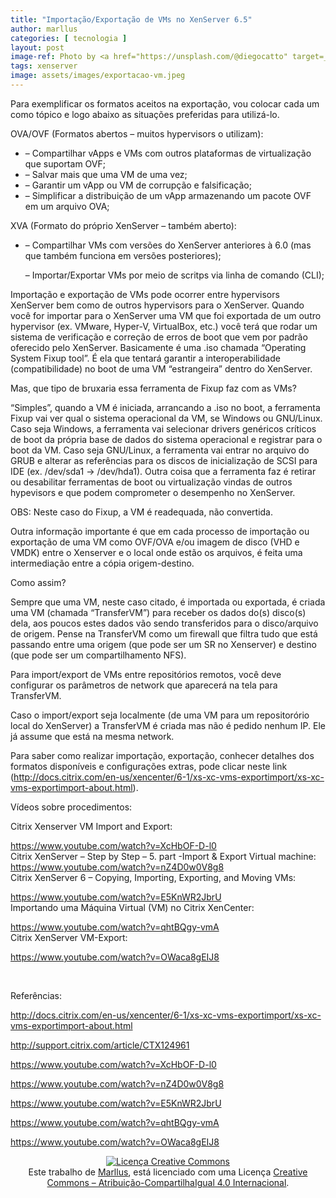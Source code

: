 ```yaml
---
title: "Importação/Exportação de VMs no XenServer 6.5"
author: marllus
categories: [ tecnologia ]
layout: post
image-ref: Photo by <a href="https://unsplash.com/@diegocatto" target=_blank>Diego Catto</a>
tags: xenserver
image: assets/images/exportacao-vm.jpeg
---
```


Para exemplificar os formatos aceitos na exportação, vou colocar cada um como tópico e logo abaixo as situações preferidas para utilizá-lo.

OVA/OVF (Formatos abertos &#8211; muitos hypervisors o utilizam):

* &#8211; Compartilhar vApps e VMs com outros plataformas de virtualização que suportam OVF;
* &#8211; Salvar mais que uma VM de uma vez;
* &#8211; Garantir um vApp ou VM de corrupção e falsificação;
* &#8211; Simplificar a distribuição de um vApp armazenando um pacote OVF em um arquivo OVA;

XVA (Formato do próprio XenServer &#8211; também aberto):

* &#8211; Compartilhar VMs com versões do XenServer anteriores à 6.0 (mas que também funciona em versões posteriores);
  
  &#8211; Importar/Exportar VMs por meio de scritps via linha de comando (CLI);

Importação e exportação de VMs pode ocorrer entre hypervisors XenServer bem como de outros hypervisors para o XenServer. Quando você for importar para o XenServer uma VM que foi exportada de um outro hypervisor (ex. VMware, Hyper-V, VirtualBox, etc.) você terá que rodar um sistema de verificação e correção de erros de boot que vem por padrão oferecido pelo XenServer. Basicamente é uma .iso chamada &#8220;Operating System Fixup tool&#8221;. É ela que tentará garantir a interoperabilidade (compatibilidade) no boot de uma VM &#8220;estrangeira&#8221; dentro do XenServer.

Mas, que tipo de bruxaria essa ferramenta de Fixup faz com as VMs?

&#8220;Simples&#8221;, quando a VM é iniciada, arrancando a .iso no boot, a ferramenta Fixup vai ver qual o sistema operacional da VM, se Windows ou GNU/Linux. Caso seja Windows, a ferramenta vai selecionar drivers genéricos críticos de boot da própria base de dados do sistema operacional e registrar para o boot da VM. Caso seja GNU/Linux, a ferramenta vai entrar no arquivo do GRUB e alterar as referências para os discos de inicialização de SCSI para IDE (ex. /dev/sda1 -> /dev/hda1). Outra coisa que a ferramenta faz é retirar ou desabilitar ferramentas de boot ou virtualização vindas de outros hypevisors e que podem comprometer o desempenho no XenServer.

OBS: Neste caso do Fixup, a VM é readequada, não convertida.

Outra informação importante é que em cada processo de importação ou exportação de uma VM como OVF/OVA e/ou imagem de disco (VHD e VMDK) entre o Xenserver e o local onde estão os arquivos, é feita uma intermediação entre a cópia origem-destino.

Como assim?

Sempre que uma VM, neste caso citado, é importada ou exportada, é criada uma VM (chamada &#8220;TransferVM&#8221;) para receber os dados do(s) disco(s) dela, aos poucos estes dados vão sendo transferidos para o disco/arquivo de origem. Pense na TransferVM como um firewall que filtra tudo que está passando entre uma origem (que pode ser um SR no Xenserver) e destino (que pode ser um compartilhamento NFS).

Para import/export de VMs entre repositórios remotos, você deve configurar os parâmetros de network que aparecerá na tela para TransferVM.

Caso o import/export seja localmente (de uma VM para um repositorório local do XenServer) a TransferVM é criada mas não é pedido nenhum IP. Ele já assume que está na mesma network.

Para saber como realizar importação, exportação, conhecer detalhes dos formatos disponíveis e configurações extras, pode clicar neste link (<a href="http://docs.citrix.com/en-us/xencenter/6-1/xs-xc-vms-exportimport/xs-xc-vms-exportimport-about.html" target="_blank">http://docs.citrix.com/en-us/xencenter/6-1/xs-xc-vms-exportimport/xs-xc-vms-exportimport-about.html</a>).

Vídeos sobre procedimentos:

Citrix Xenserver VM Import and Export:

<a href="https://www.youtube.com/watch?v=XcHbOF-D-l0" target="_blank">https://www.youtube.com/watch?v=XcHbOF-D-l0<br /> </a>Citrix XenServer &#8211; Step by Step &#8211; 5. part -Import & Export Virtual machine: <a href="https://www.youtube.com/watch?v=nZ4D0w0V8g8" target="_blank">https://www.youtube.com/watch?v=nZ4D0w0V8g8<br /> </a>Citrix XenServer 6 &#8211; Copying, Importing, Exporting, and Moving VMs:

<a href="https://www.youtube.com/watch?v=E5KnWR2JbrU" target="_blank">https://www.youtube.com/watch?v=E5KnWR2JbrU<br /> </a>Importando uma Máquina Virtual (VM) no Citrix XenCenter:

<a href="https://www.youtube.com/watch?v=qhtBQgy-vmA" target="_blank">https://www.youtube.com/watch?v=qhtBQgy-vmA<br /> </a>Citrix XenServer VM-Export:

<a href="https://www.youtube.com/watch?v=OWaca8gEIJ8" target="_blank">https://www.youtube.com/watch?v=OWaca8gEIJ8</a>

&nbsp;

Referências:

<a href="http://docs.citrix.com/en-us/xencenter/6-1/xs-xc-vms-exportimport/xs-xc-vms-exportimport-about.html" target="_blank">http://docs.citrix.com/en-us/xencenter/6-1/xs-xc-vms-exportimport/xs-xc-vms-exportimport-about.html</a>

<a href="http://support.citrix.com/article/CTX124961" target="_blank">http://support.citrix.com/article/CTX124961</a>

<a href="https://www.youtube.com/watch?v=XcHbOF-D-l0" target="_blank">https://www.youtube.com/watch?v=XcHbOF-D-l0</a>

<a href="https://www.youtube.com/watch?v=nZ4D0w0V8g8" target="_blank">https://www.youtube.com/watch?v=nZ4D0w0V8g8</a>

<a href="https://www.youtube.com/watch?v=E5KnWR2JbrU" target="_blank">https://www.youtube.com/watch?v=E5KnWR2JbrU</a>

<a href="https://www.youtube.com/watch?v=qhtBQgy-vmA" target="_blank">https://www.youtube.com/watch?v=qhtBQgy-vmA</a>

<a href="https://www.youtube.com/watch?v=OWaca8gEIJ8" target="_blank">https://www.youtube.com/watch?v=OWaca8gEIJ8</a>

<p style="text-align: center;">
  <a href="http://creativecommons.org/licenses/by-sa/4.0/" rel="license"><img style="border-width: 0;" src="https://i.creativecommons.org/l/by-sa/4.0/88x31.png" alt="Licença Creative Commons" /></a><br /> Este trabalho de <a href="http://ports.marllus.com">Marllus</a>, está licenciado com uma Licença <a href="http://creativecommons.org/licenses/by-sa/4.0/" rel="license">Creative Commons &#8211; Atribuição-CompartilhaIgual 4.0 Internacional</a>.
</p>
